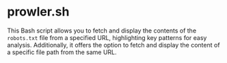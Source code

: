 # prowler.sh
This Bash script allows you to fetch and display the contents of the `robots.txt` file from a specified URL, highlighting key patterns for easy analysis. Additionally, it offers the option to fetch and display the content of a specific file path from the same URL.
